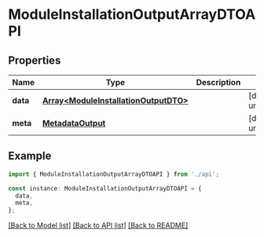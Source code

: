 # ModuleInstallationOutputArrayDTOAPI

## Properties

| Name     | Type                                                                           | Description | Notes                  |
| -------- | ------------------------------------------------------------------------------ | ----------- | ---------------------- |
| **data** | [**Array&lt;ModuleInstallationOutputDTO&gt;**](ModuleInstallationOutputDTO.md) |             | [default to undefined] |
| **meta** | [**MetadataOutput**](MetadataOutput.md)                                        |             | [default to undefined] |

## Example

```typescript
import { ModuleInstallationOutputArrayDTOAPI } from './api';

const instance: ModuleInstallationOutputArrayDTOAPI = {
  data,
  meta,
};
```

[[Back to Model list]](../README.md#documentation-for-models) [[Back to API list]](../README.md#documentation-for-api-endpoints) [[Back to README]](../README.md)
